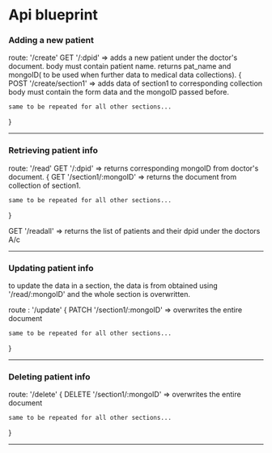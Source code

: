 # Api blueprint

### Adding a new patient

route: '/create'
GET '/:dpid' => adds a new patient under the doctor's document.
body must contain patient name.
returns pat_name and mongoID( to be used when further data to medical data collections).
{  
 POST '/create/section1' => adds data of section1 to corresponding collection
body must contain the form data and the mongoID passed before.

    same to be repeated for all other sections...

}

---

### Retrieving patient info

route: '/read'
GET '/:dpid' => returns corresponding mongoID from doctor's document.
{
GET '/section1/:mongoID' => returns the document from collection of section1.

    same to be repeated for all other sections...

}

GET '/readall' => returns the list of patients and their dpid under the doctors A/c

---

### Updating patient info

to update the data in a section, the data is from obtained using '/read/:mongoID'
and the whole section is overwritten.

route : '/update'
{
PATCH '/section1/:mongoID' => overwrites the entire document

    same to be repeated for all other sections...

}

---

### Deleting patient info

route: '/delete'
{
DELETE '/section1/:mongoID' => overwrites the entire document

    same to be repeated for all other sections...

}

---
